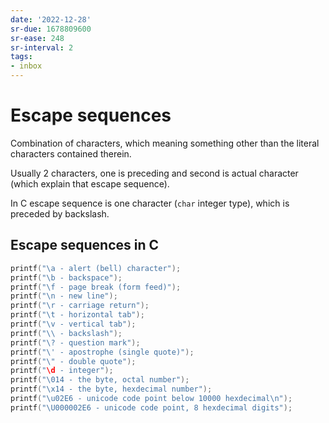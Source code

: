 ```yaml
---
date: '2022-12-28'
sr-due: 1678809600
sr-ease: 248
sr-interval: 2
tags:
- inbox
---
```


# Escape sequences

Combination of characters, which meaning something other than the literal
characters contained therein.

Usually 2 characters, one is preceding and second is actual character (which
explain that escape sequence).

In C escape sequence is one character (`char` integer type), which is preceded
by backslash.

## Escape sequences in C

```c
printf("\a - alert (bell) character");
printf("\b - backspace");
printf("\f - page break (form feed)");
printf("\n - new line");
printf("\r - carriage return");
printf("\t - horizontal tab");
printf("\v - vertical tab");
printf("\\ - backslash");
printf("\? - question mark");
printf("\' - apostrophe (single quote)");
printf("\" - double quote");
printf("\d - integer");
printf("\014 - the byte, octal number");
printf("\x14 - the byte, hexdecimal number");
printf("\u02E6 - unicode code point below 10000 hexdecimal\n");
printf("\U000002E6 - unicode code point, 8 hexdecimal digits");
```
